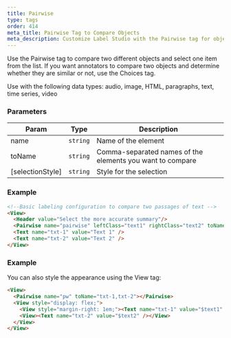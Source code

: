 ```yaml
---
title: Pairwise
type: tags
order: 414
meta_title: Pairwise Tag to Compare Objects
meta_description: Customize Label Studio with the Pairwise tag for object comparison tasks for machine learning and data science projects.
---
```


Use the Pairwise tag to compare two different objects and select one item from the list. If you want annotators to compare two objects and determine whether they are similar or not, use the Choices tag.

Use with the following data types: audio, image, HTML, paragraphs, text, time series, video

### Parameters

| Param | Type | Description |
| --- | --- | --- |
| name | <code>string</code> | Name of the element |
| toName | <code>string</code> | Comma-separated names of the elements you want to compare |
| [selectionStyle] | <code>string</code> | Style for the selection |

### Example
```html
<!--Basic labeling configuration to compare two passages of text -->
<View>
  <Header value="Select the more accurate summary"/>
  <Pairwise name="pairwise" leftClass="text1" rightClass="text2" toName="txt-1,txt-2"></Pairwise>
  <Text name="txt-1" value="Text 1" />
  <Text name="txt-2" value="Text 2" />
</View>
```
### Example

You can also style the appearance using the View tag:

```html
<View>
  <Pairwise name="pw" toName="txt-1,txt-2"></Pairwise>
  <View style="display: flex;">
    <View style="margin-right: 1em;"><Text name="txt-1" value="$text1" /></View>
    <View><Text name="txt-2" value="$text2" /></View>
  </View>
</View>
```
